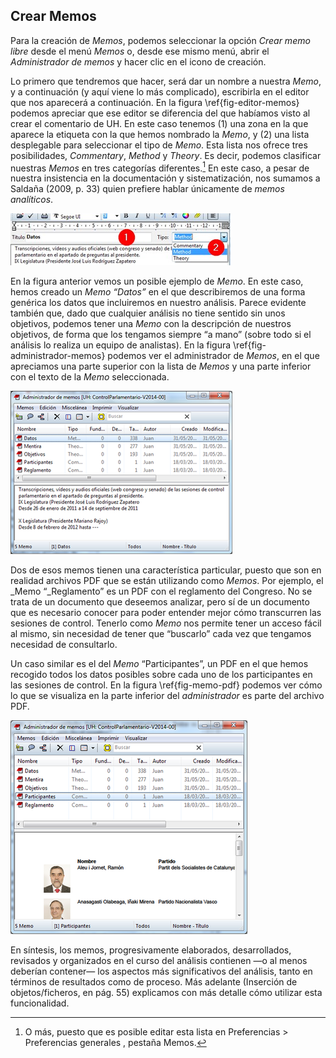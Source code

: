 ## Crear Memos

Para la creación de _Memos_, podemos seleccionar la opción _Crear memo libre_ desde el menú _Memos_ o, desde ese mismo menú, abrir el _Administrador de memos_ y hacer clic en el icono de creación.

Lo primero que tendremos que hacer, será dar un nombre a nuestra _Memo_, y a continuación \(y aquí viene lo más complicado\), escribirla en el editor que nos aparecerá a continuación. En la figura \ref{fig-editor-memos} podemos apreciar que ese editor se diferencia del que habíamos visto al crear el comentario de UH. En este caso tenemos \(1\) una zona en la que aparece la etiqueta con la que hemos nombrado la _Memo_, y \(2\) una lista desplegable para seleccionar el tipo de _Memo_. Esta lista nos ofrece tres posibilidades, _Commentary_, _Method_ y _Theory_. Es decir, podemos clasificar nuestras _Memos_ en tres categorías diferentes.[^1] En este caso, a pesar de nuestra insistencia en la documentación y sistematización, nos sumamos a Saldaña \(2009, p. 33\) quien prefiere hablar únicamente de _memos analíticos_.

![Editor de memos\label{fig-editor-memos}](images/image-020.png)

En la figura anterior vemos un posible ejemplo de _Memo_. En este caso, hemos creado un _Memo_ _“Datos”_ en el que describiremos de una forma genérica los datos que incluiremos en nuestro análisis. Parece evidente también que, dado que cualquier análisis no tiene sentido sin unos objetivos, podemos tener una _Memo_ con la descripción de nuestros objetivos, de forma que los tengamos siempre “a mano” \(sobre todo si el análisis lo realiza un equipo de analistas\). En la figura \ref{fig-administrador-memos} podemos ver el administrador de _Memos_, en el que apreciamos una parte superior con la lista de _Memos_ y una parte inferior con el texto de la _Memo_ seleccionada.

![Administrador de memos\label{fig-administrador-memos}](images/image-021.png)

Dos de esos memos tienen una característica particular, puesto que son en realidad archivos PDF que se están utilizando como _Memos_. Por ejemplo, el _Memo “_Reglamento” es un PDF con el reglamento del Congreso. No se trata de un documento que deseemos analizar, pero sí de un documento que es necesario conocer para poder entender mejor cómo transcurren las sesiones de control. Tenerlo como _Memo_ nos permite tener un acceso fácil al mismo, sin necesidad de tener que “buscarlo” cada vez que tengamos necesidad de consultarlo.

Un caso similar es el del _Memo_ “Participantes”, un PDF en el que hemos recogido todos los datos posibles sobre cada uno de los participantes en las sesiones de control. En la figura \ref{fig-memo-pdf} podemos ver cómo lo que se visualiza en la parte inferior del _administrador_ es parte del archivo PDF.

![Memo con archivo PDF\label{fig-memo-pdf}](images/image-022.png)

En síntesis, los memos, progresivamente elaborados, desarrollados, revisados y organizados en el curso del análisis contienen —o al menos deberían contener— los aspectos más significativos del análisis, tanto en términos de resultados como de proceso. Más adelante \(Inserción de objetos\/ficheros, en pág. 55\) explicamos con más detalle cómo utilizar esta funcionalidad.

[^1]: O más, puesto que es posible editar esta lista en Preferencias &gt; Preferencias generales , pestaña Memos.

